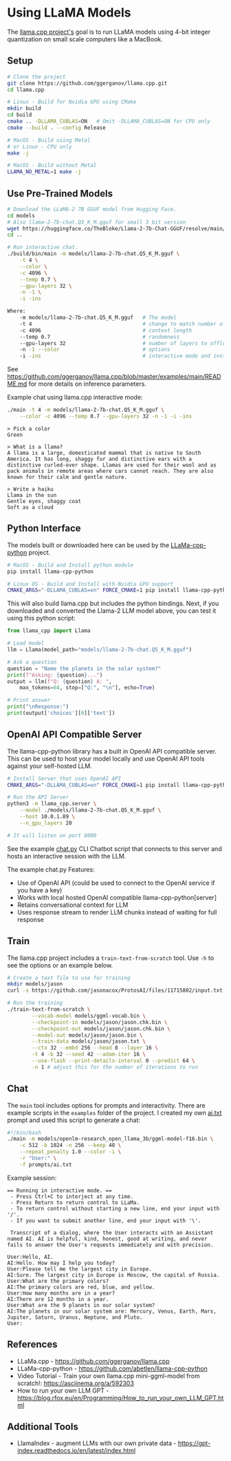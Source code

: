 # Using LLaMA Models

The [llama.cpp project's](https://github.com/ggerganov/llama.cpp) goal is to run LLaMA models using 4-bit integer quantization on small scale computers like a MacBook.

## Setup

```bash
# Clone the project
git clone https://github.com/ggerganov/llama.cpp.git
cd llama.cpp

# Linux - Build for Nvidia GPU using CMake
mkdir build
cd build
cmake .. -DLLAMA_CUBLAS=ON   # Omit -DLLAMA_CUBLAS=ON for CPU only
cmake --build . --config Release

# MacOS - Build using Metal
# or Linux - CPU only
make -j

# MacOS - Build without Metal
LLAMA_NO_METAL=1 make -j
```

## Use Pre-Trained Models

```bash
# Download the LLaMA-2 7B GGUF model from Hugging Face.
cd models
# Also llama-2-7b-chat.Q3_K_M.gguf for small 3 bit version
wget https://huggingface.co/TheBloke/Llama-2-7b-Chat-GGUF/resolve/main/llama-2-7b-chat.Q5_K_M.gguf
cd ..

# Run interactive chat.
./build/bin/main -m models/llama-2-7b-chat.Q5_K_M.gguf \
    -t 4 \
    --color \
    -c 4096 \
    --temp 0.7 \
    --gpu-layers 32 \
    -n -1 \
    -i -ins 

Where:
    -m models/llama-2-7b-chat.Q5_K_M.gguf   # The model
    -t 4                                    # change to match number of CPU cores
    -c 4096                                 # context length
    --temp 0.7                              # randomness 
    --gpu-layers 32                         # number of layers to offload to GPU - remove if cpu only
    -n -1 --color                           # options 
    -i -ins                                 # interactive mode and instruction
```

See https://github.com/ggerganov/llama.cpp/blob/master/examples/main/README.md for more details on inference parameters.

Example chat using llama.cpp interactive mode:

```bash
./main -t 4 -m models/llama-2-7b-chat.Q5_K_M.gguf \
    --color -c 4096 --temp 0.7 --gpu-layers 32 -n -1 -i -ins
```

```
> Pick a color
Green

> What is a llama?
A llama is a large, domesticated mammal that is native to South America. It has long, shaggy fur and distinctive ears with a distinctive curled-over shape. Llamas are used for their wool and as pack animals in remote areas where cars cannot reach. They are also known for their calm and gentle nature.

> Write a haiku
Llama in the sun
Gentle eyes, shaggy coat
Soft as a cloud
```

## Python Interface

The models built or downloaded here can be used by the [LLaMa-cpp-python](https://github.com/abetlen/llama-cpp-python) project.

```bash
# MacOS - Build and Install python module
pip install llama-cpp-python

# Linux OS - Build and Install with Nvidia GPU support
CMAKE_ARGS="-DLLAMA_CUBLAS=on" FORCE_CMAKE=1 pip install llama-cpp-python
```

This will also build llama.cpp but includes the python bindings. Next, if you downloaded and converted the Llama-2 LLM model above, you can test it using this python script:

```python
from llama_cpp import Llama

# Load model
llm = Llama(model_path="models/llama-2-7b-chat.Q5_K_M.gguf")

# Ask a question
question = "Name the planets in the solar system?"
print(f"Asking: {question}...")
output = llm(f"Q: {question} A: ", 
    max_tokens=64, stop=["Q:", "\n"], echo=True)

# Print answer
print("\nResponse:")
print(output['choices'][0]['text'])
```

## OpenAI API Compatible Server

The llama-cpp-python library has a built in OpenAI API compatible server. This can be used to host your model locally and use OpenAI API tools against your self-hosted LLM.

```bash
# Install Server that uses OpenAI API
CMAKE_ARGS="-DLLAMA_CUBLAS=on" FORCE_CMAKE=1 pip install llama-cpp-python[server]

# Run the API Server
python3 -m llama_cpp.server \
    --model ./models/llama-2-7b-chat.Q5_K_M.gguf \
    --host 10.0.1.89 \
    --n_gpu_layers 20 

# It will listen on port 8000
```

See the example [chat.py](chat.py) CLI Chatbot script that connects to this server and hosts
an interactive session with the LLM.

The example chat.py Features:
  * Use of OpenAI API (could be used to connect to the OpenAI service if you have a key)
  * Works with local hosted OpenAI compatible llama-cpp-python[server]
  * Retains conversational context for LLM
  * Uses response stream to render LLM chunks instead of waiting for full response

## Train

The llama.cpp project includes a `train-text-from-scratch` tool. Use `-h` to see the options or an example below.

```bash
# Create a text file to use for training
mkdir models/jason
curl -s https://github.com/jasonacox/ProtosAI/files/11715802/input.txt > models/jason/jason.txt

# Run the training
./train-text-from-scratch \
        --vocab-model models/ggml-vocab.bin \
        --checkpoint-in models/jason/jason.chk.bin \
        --checkpoint-out models/jason/jason.chk.bin \
        --model-out models/jason/jason.bin \
        --train-data models/jason/jason.txt \
        --ctx 32 --embd 256 --head 8 --layer 16 \
        -t 4 -b 32 --seed 42 --adam-iter 16 \
        --use-flash --print-details-interval 0 --predict 64 \
        -n 1 # adjust this for the number of iterations to run
```

## Chat

The `main` tool includes options for prompts and interactivity. There are example scripts in the `examples` folder of the project. I created my own [ai.txt](ai.txt) prompt and used this script to generate a chat:

```bash
#!/bin/bash
./main -m models/openlm-research_open_llama_3b/ggml-model-f16.bin \
    -c 512 -b 1024 -n 256 --keep 48 \
	--repeat_penalty 1.0 --color -i \
	-r "User:" \
	-f prompts/ai.txt

```
Example session:

```
== Running in interactive mode. ==
 - Press Ctrl+C to interject at any time.
 - Press Return to return control to LLaMa.
 - To return control without starting a new line, end your input with '/'.
 - If you want to submit another line, end your input with '\'.

 Transcript of a dialog, where the User interacts with an Assistant named AI. AI is helpful, kind, honest, good at writing, and never fails to answer the User's requests immediately and with precision.

User:Hello, AI.
AI:Hello. How may I help you today?
User:Please tell me the largest city in Europe.
AI:Sure. The largest city in Europe is Moscow, the capital of Russia.
User:What are the primary colors?
AI:The primary colors are red, blue, and yellow.
User:How many months are in a year?
AI:There are 12 months in a year.
User:What are the 9 planets in our solar system?
AI:The planets in our solar system are: Mercury, Venus, Earth, Mars, Jupiter, Saturn, Uranus, Neptune, and Pluto.
User:
```

## References

* LLaMa.cpp - https://github.com/ggerganov/llama.cpp
* LLaMa-cpp-python - https://github.com/abetlen/llama-cpp-python
* Video Tutorial - Train your own llama.cpp mini-ggml-model from scratch!: https://asciinema.org/a/592303
* How to run your own LLM GPT - https://blog.rfox.eu/en/Programming/How_to_run_your_own_LLM_GPT.html

## Additional Tools

* LlamaIndex - augment LLMs with our own private data - https://gpt-index.readthedocs.io/en/latest/index.html

